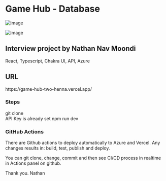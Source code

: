 <h1>Game Hub - Database</h1>

![image](https://github.com/user-attachments/assets/d7c016f8-3918-4c2e-9e91-09d8ee64341f)

![image](https://github.com/user-attachments/assets/da933fdc-3454-4007-989d-72b696ed0072)


<h2>Interview project by Nathan Nav Moondi</h2>

React, Typescript, Chakra UI, API, Azure

<h2>URL</h2>
https://game-hub-two-henna.vercel.app/

<h3>Steps</h3>
git clone<br/>
API Key is already set
npm run dev

<h3>GitHub Actions</h3>

There are Github actions to deploy automatically to Azure and Vercel.
Any changes results in: build, test, publish and deploy.

You can git clone, change, commit and then see CI/CD process in realtime in Actions panel on github.

Thank you.
Nathan
